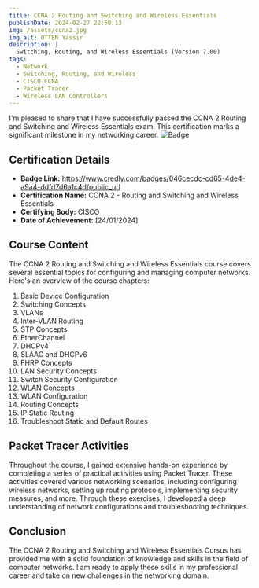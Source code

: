 ```yaml
---
title: CCNA 2 Routing and Switching and Wireless Essentials
publishDate: 2024-02-27 22:50:13
img: /assets/ccna2.jpg
img_alt: OTTEN Yassir
description: |
  Switching, Routing, and Wireless Essentials (Version 7.00) 
tags:
  - Network
  - Switching, Routing, and Wireless
  - CISCO CCNA
  - Packet Tracer
  - Wireless LAN Controllers
---
```

I'm pleased to share that I have successfully passed the CCNA 2 Routing and Switching and Wireless Essentials exam. This certification marks a significant milestone in my networking career.
![Badge](/assets/ccna2Badge.png)  

## Certification Details

- **Badge Link:** https://www.credly.com/badges/046cecdc-cd65-4de4-a9a4-ddfd7d6a1c4d/public_url
- **Certification Name:** CCNA 2 - Routing and Switching and Wireless Essentials
- **Certifying Body:** CISCO
- **Date of Achievement:** [24/01/2024]

## Course Content

The CCNA 2 Routing and Switching and Wireless Essentials course covers several essential topics for configuring and managing computer networks. Here's an overview of the course chapters:

1. Basic Device Configuration
2. Switching Concepts
3. VLANs
4. Inter-VLAN Routing
5. STP Concepts
6. EtherChannel
7. DHCPv4
8. SLAAC and DHCPv6
9. FHRP Concepts
10. LAN Security Concepts
11. Switch Security Configuration
12. WLAN Concepts
13. WLAN Configuration
14. Routing Concepts
15. IP Static Routing
16. Troubleshoot Static and Default Routes

## Packet Tracer Activities

Throughout the course, I gained extensive hands-on experience by completing a series of practical activities using Packet Tracer. These activities covered various networking scenarios, including configuring wireless networks, setting up routing protocols, implementing security measures, and more. Through these exercises, I developed a deep understanding of network configurations and troubleshooting techniques.


## Conclusion

The CCNA 2 Routing and Switching and Wireless Essentials Cursus has provided me with a solid foundation of knowledge and skills in the field of computer networks. I am ready to apply these skills in my professional career and take on new challenges in the networking domain.
